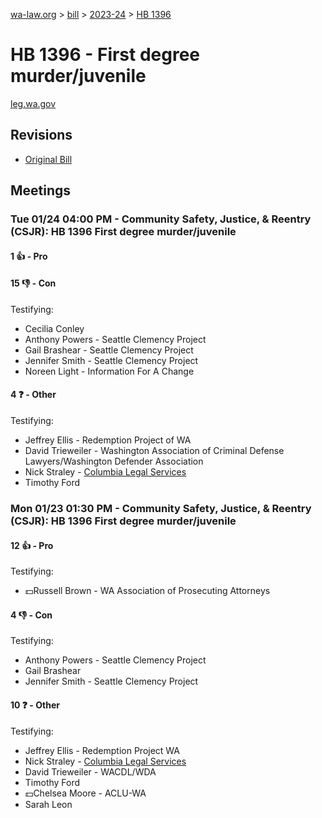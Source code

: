 [wa-law.org](/) > [bill](/bill/) > [2023-24](/bill/2023-24/) > [HB 1396](/bill/2023-24/hb/1396/)

# HB 1396 - First degree murder/juvenile
[leg.wa.gov](https://app.leg.wa.gov/billsummary?BillNumber=1396&Year=2023&Initiative=false)

## Revisions
* [Original Bill](1/)

## Meetings
### Tue 01/24 04:00 PM - Community Safety, Justice, & Reentry (CSJR): HB 1396 First degree murder/juvenile
#### 1 👍 - Pro

#### 15 👎 - Con
Testifying:
* Cecilia Conley
* Anthony Powers - Seattle Clemency Project
* Gail Brashear - Seattle Clemency Project
* Jennifer Smith - Seattle Clemency Project
* Noreen Light - Information For A Change

#### 4 ❓ - Other
Testifying:
* Jeffrey Ellis - Redemption Project of WA
* David Trieweiler - Washington Association of Criminal Defense Lawyers/Washington Defender Association
* Nick Straley - [Columbia Legal Services](/org/columbia_legal_services/)
* Timothy Ford

### Mon 01/23 01:30 PM - Community Safety, Justice, & Reentry (CSJR): HB 1396 First degree murder/juvenile
#### 12 👍 - Pro
Testifying:
* 💵Russell Brown - WA Association of Prosecuting Attorneys

#### 4 👎 - Con
Testifying:
* Anthony Powers - Seattle Clemency Project
* Gail Brashear
* Jennifer Smith - Seattle Clemency Project

#### 10 ❓ - Other
Testifying:
* Jeffrey Ellis - Redemption Project WA
* Nick Straley - [Columbia Legal Services](/org/columbia_legal_services/)
* David Trieweiler - WACDL/WDA
* Timothy Ford
* 💵Chelsea Moore - ACLU-WA
* Sarah Leon

